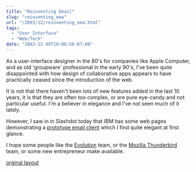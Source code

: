 ```yaml
---
title: "Reinventing Email"
slug: "reinventing_ema"
url: "/2003/12/reinventing_ema.html"
tags:
  - "User Interface"
  - "Web/Tech"
date: "2003-12-09T16:00:56-07:00"
---
```

<p>As a user-interface designer in the 80's for companies like Apple Computer, and as old 'groupware' professional in the early 90's, I've been quite disappointed with how design of collaborative apps appears to have practically ceased since the introduction of the web.</p>
<p>It is not that there haven't been lots of new features added in the last 10 years, it is that they are often too complex, or are pure eye-candy and not particular useful. I'm a believer in elegance and I've not seen much of it lately.</p>
<p>However, I saw in in Slashdot today that IBM has some web pages demonstrating a <a href="http://www.research.ibm.com/remail/index.html">prototype email client</a> which I find quite elegant at first glance.</p>
<p>I hope some people like the <a href="http://www.gnome.org/projects/evolution/">Evolution</a> team, or the <a href="http://www.mozilla.org/products/thunderbird/">Mozilla Thunderbird</a> team, or some new entrepreneur make available.</p>
<p class="previous"><a href="/previous/2003/12/reinventing_ema.html" rel="syndication">orginal layout</a></p>
